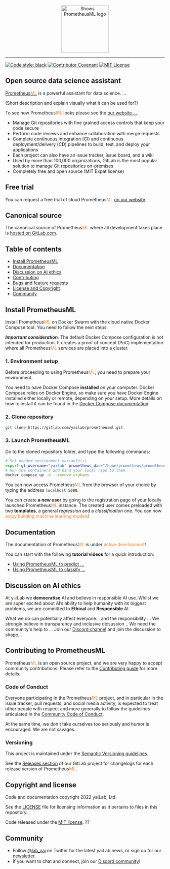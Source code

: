<div style="margin-bottom:2rem;"></div>
<div align="center">

  <picture>
    <source height="150" media="(prefers-color-scheme: dark)" srcset="https://yailab.com/assets/logo/logo-prometheus-white.svg">
    <source height="150" media="(prefers-color-scheme: light)" srcset="https://yailab.com/assets/logo/logo-prometheus-black.svg">
    <img height="150" alt="Shows PrometheusML logo" src="https://yailab.com/assets/logo/logo-prometheus-black.svg">
  </picture>

</div>

-----------------
[![Code style: black](https://img.shields.io/badge/code%20style-black-000000.svg)](https://github.com/psf/black)
[![Contributor Covenant](https://img.shields.io/badge/Contributor%20Covenant-2.1-4baaaa.svg)](CODE_OF_CONDUCT.md)
[![MIT License](https://img.shields.io/badge/License-MIT-brightgreen.svg)](LICENSE)

## Open source data science assistant
[Prometheus<span style="color: #ff7F2a;">ML</span>](https://yailab.net/) is a powerful assistant for data science. ...

(Short description and explain visually what it can be used for?)

To see how Prometheus<span style="color: #ff7F2a;">ML</span> looks please see the 
[our website ...]().

- Manage Git repositories with fine grained access controls that keep your code secure
- Perform code reviews and enhance collaboration with merge requests
- Complete continuous integration (CI) and continuous deployment/delivery (CD) pipelines to build, test, and deploy your applications
- Each project can also have an issue tracker, issue board, and a wiki
- Used by more than 100,000 organizations, GitLab is the most popular solution to manage Git repositories on-premises
- Completely free and open source (MIT Expat license)

## Free trial

You can request a free trial of cloud Prometheus<span style="color: #ff7F2a;">ML</span> [on our website](https://yailab.com/pricing.html).

## Canonical source

The canonical source of Prometheus<span style="color: #ff7F2a;">ML</span> where all development takes place is 
[hosted on GitLab.com](https://gitlab.com/yailab/prometheusml).

## Table of contents

* [Install PrometheusML](#install-prometheusml)
* [Documentation](#documentation)
* [Discussion on AI ethics](#discussion-on-ai-ethics)
* [Contributing](#contributing-to-prometheusml)
* [Bugs and feature requests](#bugs-and-feature-requests)
* [License and Copyright](#copyright-and-license)
* [Community](#community)


## Install PrometheusML
Install Prometheus<span style="color: #ff7F2a;">ML</span> on Docker Swarm with the cloud native Docker Compose tool. 
You need to follow the next steps.

**_Important consideration_**. The default Docker Compose configuration is not intended for production. It creates 
a proof of concept (PoC) implementation where all Prometheus<span style="color: #ff7F2a;">ML</span> services are placed 
into a cluster.

### 1. Environment setup
Before proceeding to using Prometheus<span style="color: #ff7F2a;">ML</span>, you need to prepare your environment.

You need to have Docker Compose **installed** on your computer. Docker Compose relies on Docker Engine, 
so make sure you have Docker Engine installed either locally or remote, depending on your setup. More details on how 
to install it can be found in the [Docker Compose documentation](https://docs.docker.com/compose/install/).

### 2. Clone repository
```sh 
git clone https://gitlab.com/yailab/prometheusml.git
```

### 3. Launch PrometheusML
Go to the cloned repository folder, and type the following commands:

```sh
# Set needed environment variable(s)
export gl_username="yailab" prometheus_dir="/home/prometheus/prometheusml" 
# Run the containers and bind your local repo to them
docker compose up -d --remove-orphans
```

You can now access Prometheus<span style="color: #ff7F2a;">ML</span> from the browser of your choice 
by typing the address `localhost:5000`. 

You can create **a new user** by going to the registration page of your locally launched 
Prometheus<span style="color: #ff7F2a;">ML</span> instance. The created user comes preloaded 
with two **templates**, a general _regression_ and a _classification_ one. You can now 
<span style="color: #ff7F2a;">enjoy building machine learning models</span>!


## Documentation
The documentation of Prometheus<span style="color: #ff7F2a;">ML</span> is under 
<span style="color: #ff7F2a;">active development</span>! 

You can start with the following **tutorial videos** for a quick introduction:
- [Using PrometheusML to predict ...]()
- [Using PrometheusML to classify ...]()


## Discussion on AI ethics
At y<span style="color: #ff7F2a;">ai</span>Lab we **democratise** AI and believe in responsible AI use. Whilst we are super excited about AI’s 
ability to help humanity with its biggest problems, we are committed to **Ethical** and **Responsible** AI. 

What we do can potentially affect everyone... and the responsibility ... We strongly believe in transparency and inclusive dicsussion ..
We need the community's help to ... Join our [Discord channel]() and join the discussion to shape... 


## Contributing to PrometheusML
Prometheus<span style="color: #ff7F2a;">ML</span> is an open source project, and we are 
very happy to accept community contributions. Please refer to the [Contributing guide](CONTRIBUTING.md) 
for more details.

### Code of Conduct

Everyone participating in the Prometheus<span style="color: #ff7F2a;">ML</span> project, and in particular in the issue tracker,
pull requests, and social media activity, is expected to treat other people with respect
and more generally to follow the guidelines articulated in the
[Community Code of Conduct](CODE_OF_CONDUCT.md).

At the same time, we don't take ourselves too seriously and humor is encouraged. We are not savages.

### Versioning

This project is maintained under the [Semantic Versioning guidelines](https://semver.org/).

See the [Releases section](https://gitlab.com/yailab/prometheusml/-/releases) of our GitLab project for 
changelogs for each release version of Prometheus<span style="color: #ff7F2a;">ML</span>.


## Copyright and license

Code and documentation copyright 2022 yaiLab, Ltd.

See the [LICENSE](LICENSE) file for licensing information as it pertains to
files in this repository.

Code released under the [MIT license](). ??


## Community

* Follow [@lab_yai](https://twitter.com/lab_yai) on Twitter for the latest yaiLab news, or 
sign up for our [newsletter]().
* If you want to chat and connect, join our [Discord community]()!